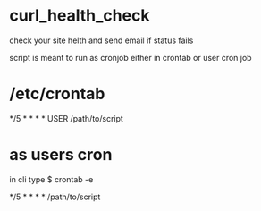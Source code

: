 # curl_health_check
check your site helth and send email if status fails

script is meant to run as cronjob
either in crontab or user cron job

# /etc/crontab

*/5 * * * *  USER /path/to/script

# as users cron
in cli type
$ crontab -e 

*/5 * * * *  /path/to/script
